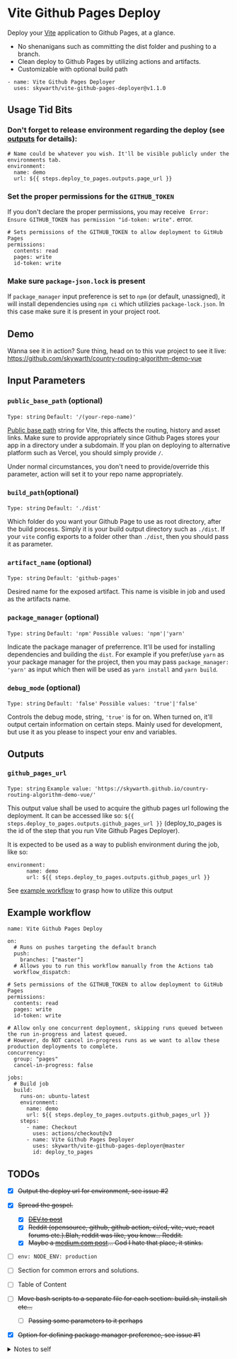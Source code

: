# Vite Github Pages Deploy

<!-- ![GitHub all releases](https://img.shields.io/github/downloads/skywarth/vite-github-pages-deployer/total?style=for-the-badge) -->

Deploy your [Vite](https://vitejs.dev/guide/) application to Github Pages, at a glance. 
- No shenanigans such as committing the dist folder and pushing to a branch. 
- Clean deploy to Github Pages by utilizing actions and artifacts.
- Customizable with optional build path

```
- name: Vite Github Pages Deployer
  uses: skywarth/vite-github-pages-deployer@v1.1.0
```

## Usage Tid Bits

### Don't forget to release environment regarding the deploy (see [outputs](#outputs) for details):
```
# Name could be whatever you wish. It'll be visible publicly under the environments tab.
environment:
  name: demo
  url: ${{ steps.deploy_to_pages.outputs.page_url }}
```

### Set the proper permissions for the `GITHUB_TOKEN`

If you don't declare the proper permissions, you may receive ` Error: Ensure GITHUB_TOKEN has permission "id-token: write".` error. 

```
# Sets permissions of the GITHUB_TOKEN to allow deployment to GitHub Pages
permissions:
  contents: read
  pages: write
  id-token: write
```

### Make sure `package-json.lock` is present

If `package_manager` input preference is set to `npm` (or default, unassigned), it will install dependencies using `npm ci` which utilizies `package-lock.json`. In this case make sure it is present in your project root.



## Demo

Wanna see it in action? Sure thing, head on to this vue project to see it live: https://github.com/skywarth/country-routing-algorithm-demo-vue


## Input Parameters

### `public_base_path` (optional)
`Type: string`
`Default: '/(your-repo-name)'`

[Public base path](https://vitejs.dev/guide/build.html#public-base-path) string for Vite, this affects the routing, history and asset links. Make sure to provide appropriately since Github Pages stores your app in a directory under a subdomain. If you plan on deploying to alternative platform such as Vercel, you should simply provide `/`. 

Under normal circumstances, you don't need to provide/override this parameter, action will set it to your repo name appropriately.

### `build_path`(optional)
`Type: string`
`Default: './dist'`

Which folder do you want your Github Page to use as root directory, after the build process. Simply it is your build output directory such as `./dist`. If your `vite` config exports to a folder other than `./dist`, then you should pass it as parameter.

### `artifact_name` (optional)
`Type: string`
`Default: 'github-pages'`

Desired name for the exposed artifact. This name is visible in job and used as the artifacts name.


### `package_manager` (optional)
`Type: string`
`Default: 'npm'`
`Possible values: 'npm'|'yarn'`

Indicate the package manager of preferrence. It'll be used for installing dependencies and building the `dist`. For example if you prefer/use `yarn` as your package manager for the project, then you may pass `package_manager: 'yarn'` as input which then will be used as `yarn install` and `yarn build`.

### `debug_mode` (optional)
`Type: string`
`Default: 'false'`
`Possible values: 'true'|'false'`

Controls the debug mode, string, `'true'` is for on. When turned on, it'll output certain information on certain steps. Mainly used for development, but use it as you please to inspect your env and variables.

<a name="outputs"></a>
## Outputs


### `github_pages_url`
`Type: string`
`Example value: 'https://skywarth.github.io/country-routing-algorithm-demo-vue/'`

This output value shall be used to acquire the github pages url following the deployment. It can be accessed like so: `${{ steps.deploy_to_pages.outputs.github_pages_url }}` (deploy_to_pages is the id of the step that you run Vite Github Pages Deployer).

It is expected to be used as a way to publish environment during the job, like so:
```
environment:
      name: demo
      url: ${{ steps.deploy_to_pages.outputs.github_pages_url }}
```

See [example workflow](#example-workflow) to grasp how to utilize this output




<a name="example-workflow"></a>
## Example workflow 
```
name: Vite Github Pages Deploy

on:
  # Runs on pushes targeting the default branch
  push:
    branches: ["master"]
  # Allows you to run this workflow manually from the Actions tab
  workflow_dispatch:

# Sets permissions of the GITHUB_TOKEN to allow deployment to GitHub Pages
permissions:
  contents: read
  pages: write
  id-token: write

# Allow only one concurrent deployment, skipping runs queued between the run in-progress and latest queued.
# However, do NOT cancel in-progress runs as we want to allow these production deployments to complete.
concurrency:
  group: "pages"
  cancel-in-progress: false

jobs:
  # Build job
  build:
    runs-on: ubuntu-latest
    environment:
      name: demo
      url: ${{ steps.deploy_to_pages.outputs.github_pages_url }}
    steps:
      - name: Checkout
        uses: actions/checkout@v3
      - name: Vite Github Pages Deployer
        uses: skywarth/vite-github-pages-deployer@master
        id: deploy_to_pages

```

## TODOs

- [X] ~~Output the deploy url for environment, see issue #2~~
- [X] ~~Spread the gospel.~~
  - [X] ~~[DEV.to post](https://dev.to/skywarth/deploying-your-vite-apps-to-github-pages-is-a-breeze-with-vite-github-pages-deployer-30c3)~~
  - [X] ~~Reddit (opensource, github, github action, ci/cd, vite, vue, react forums etc.).Blah, reddit was like, you know... Reddit.~~
  - [X] ~~Maybe a [medium.com post](https://medium.com/@yigitk.ersoy/introducing-vite-github-pages-deployer-a-better-way-to-showcase-your-vite-projects-fadbb93f3db9)... God I hate that place, it stinks.~~
- [ ] `env:
          NODE_ENV: production`
- [ ] Section for common errors and solutions.
- [ ] Table of Content 
- [ ] ~~Move bash scripts to a separate file for each section: build.sh, install.sh etc...~~
  - [ ] ~~Passing some parameters to it perhaps~~
- [X] ~~Option for defining package manager preference, see issue #1~~


<details><summary>Notes to self</summary>

- `${{github.action_path}}`: Gives you the dir for this action itself.

- `${{ github.workspace }}`: Gives you the dir of the project (E.g: /home/runner/work/country-routing-algorithm-demo-vue/country-routing-algorithm-demo-vue)

- When you import a sh file in the bash shell, it is only accessible during that step only. This is due to the fact that each step is a shell on its own.

- ~~Inside separate `sh` files, you can access input variables of the action by their respective uppercase name. For example:~~
  - Input definition:
    ```
    inputs: 
        package_manager:
        description: "Your preference of package manager: 'npm' and 'yarn' are possible values."
        required: false
        default: 'npm'
    ```
  - ~~Accessing this input **inside the action**: `${{ inputs.package_manager }}`~~
  - ~~Accessing this input **inside a `sh` file: `$PACKAGE_MANAGER`~~
    - Alternatively, you may pass env to the step to access it from a name of your liking:
      ```
      env:
        SOME_OTHER_NAME: ${{ inputs.package_manager }}
      ``` 

- If you run `sh` files in steps, don't expect each shell to share the environments. For example in one step you install dependencies in install.sh, in another step you build by build.sh. It won't work because installed libs are only available for the install.sh step. This is why `bash-files` failed, I consulted GPT but apparently there is no way of achieving it.


</details>

